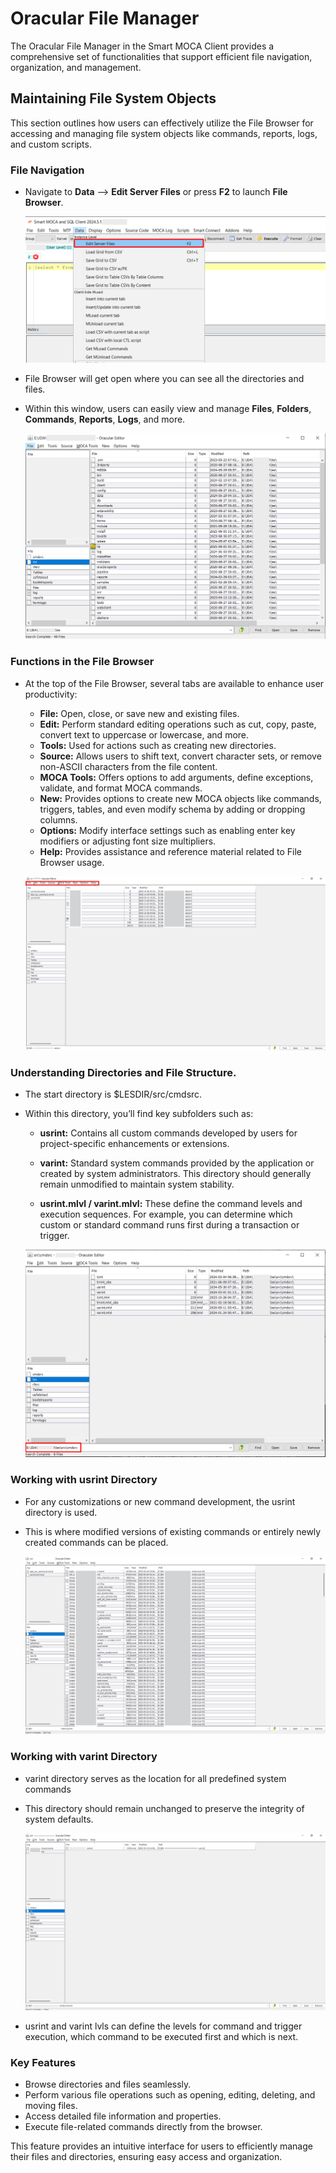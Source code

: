 # Oracular File Manager
The Oracular File Manager in the Smart MOCA Client provides a comprehensive set of functionalities that support efficient file navigation, organization, and management.

## Maintaining File System Objects
This section outlines how users can effectively utilize the File Browser for accessing and managing file system objects like commands, reports, logs, and custom scripts.

### File Navigation

- Navigate to **Data** --> **Edit Server Files** or press **F2** to launch **File Browser**. 

  ![FileBrowser](./.attachments/filebrowser.png)

- File Browser will get open where you can see all the directories and files.

- Within this window, users can easily view and manage **Files**, **Folders**, **Commands**, **Reports**, **Logs**, and more.

  ![FileBrowser1](./.attachments/filebrowser1.png)

### Functions in the File Browser

- At the top of the File Browser, several tabs are available to enhance user productivity:

    - **File:** Open, close, or save new and existing files.
    - **Edit:** Perform standard editing operations such as cut, copy, paste, convert text to uppercase or lowercase, and more.
    - **Tools:** Used for actions such as creating new directories.
    - **Source:** Allows users to shift text, convert character sets, or remove non-ASCII characters from the file content.
    - **MOCA Tools:** Offers options to add arguments, define exceptions, validate, and format MOCA commands.
    - **New:** Provides options to create new MOCA objects like commands, triggers, tables, and even modify schema by adding or dropping columns.
    - **Options:** Modify interface settings such as enabling enter key modifiers or adjusting font size multipliers.
    - **Help:** Provides assistance and reference material related to File Browser usage.

    ![FileBrowser1](./.attachments/File-browser_5.png)

### Understanding Directories and File Structure.

- The start directory is $LESDIR/src/cmdsrc.
- Within this directory, you’ll find key subfolders such as: 

    - **usrint:** Contains all custom commands developed by users for project-specific enhancements or extensions.

    - **varint:** Standard system commands provided by the application or created by system administrators. This directory should generally remain unmodified to maintain system stability.

    - **usrint.mlvl / varint.mlvl:** These define the command levels and execution sequences. For example, you can determine which custom or standard command runs first during a transaction or trigger.

    ![FileNavigation](./.attachments/filenavigation.png)

### Working with usrint Directory

- For any customizations or new command development, the usrint directory is used.

- This is where modified versions of existing commands or entirely newly created commands can be placed.

    ![FileNavigation](./.attachments/File-browser_3.png)

### Working with varint Directory

- varint directory serves as the location for all predefined system commands

- This directory should remain unchanged to preserve the integrity of system defaults.

    ![FileNavigation](./.attachments/File-browser_4.png)



- usrint and varint lvls can define the levels for command and trigger execution, which command to be executed first and which is next.


### Key Features 

- Browse directories and files seamlessly.
- Perform various file operations such as opening, editing, deleting, and moving files.
- Access detailed file information and properties.
- Execute file-related commands directly from the browser.

This feature provides an intuitive interface for users to efficiently manage their files and directories, ensuring easy access and organization.









